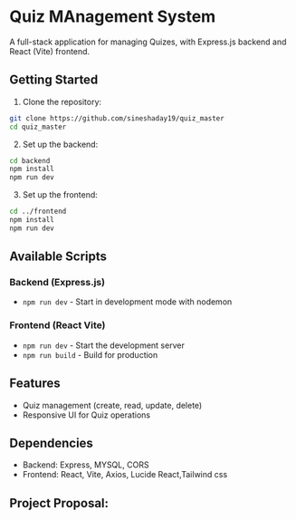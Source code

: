 
# Quiz MAnagement System

A full-stack application for managing Quizes, with Express.js backend and React (Vite) frontend.

## Getting Started

1. Clone the repository:
```bash
git clone https://github.com/sineshaday19/quiz_master
cd quiz_master
```

2. Set up the backend:
```bash
cd backend
npm install
npm run dev
```

3. Set up the frontend:
```bash
cd ../frontend
npm install
npm run dev
```

## Available Scripts

### Backend (Express.js)
- `npm run dev` - Start in development mode with nodemon

### Frontend (React Vite)
- `npm run dev` - Start the development server
- `npm run build` - Build for production

## Features

- Quiz management (create, read, update, delete)
- Responsive UI for Quiz operations

## Dependencies

- Backend: Express, MYSQL, CORS
- Frontend: React, Vite, Axios, Lucide React,Tailwind css


## Project Proposal:

